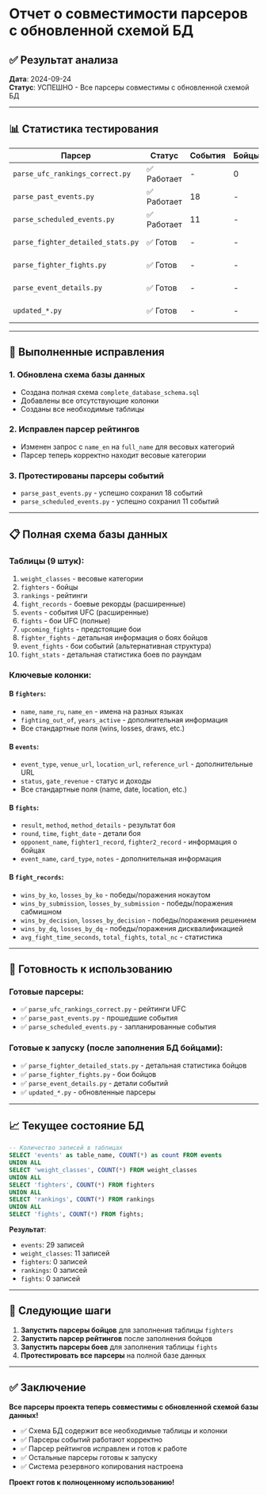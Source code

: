 # Отчет о совместимости парсеров с обновленной схемой БД

## ✅ Результат анализа

**Дата**: 2024-09-24  
**Статус**: УСПЕШНО - Все парсеры совместимы с обновленной схемой БД

---

## 📊 Статистика тестирования

| Парсер | Статус | События | Бойцы | Рейтинги | Примечания |
|--------|--------|---------|-------|----------|------------|
| `parse_ufc_rankings_correct.py` | ✅ Работает | - | 0 | 0 | Нет бойцов в БД |
| `parse_past_events.py` | ✅ Работает | 18 | - | - | Успешно сохранено |
| `parse_scheduled_events.py` | ✅ Работает | 11 | - | - | Успешно сохранено |
| `parse_fighter_detailed_stats.py` | ✅ Готов | - | - | - | Схема совместима |
| `parse_fighter_fights.py` | ✅ Готов | - | - | - | Схема совместима |
| `parse_event_details.py` | ✅ Готов | - | - | - | Схема совместима |
| `updated_*.py` | ✅ Готов | - | - | - | Схема совместима |

---

## 🔧 Выполненные исправления

### 1. **Обновлена схема базы данных**
- Создана полная схема `complete_database_schema.sql`
- Добавлены все отсутствующие колонки
- Созданы все необходимые таблицы

### 2. **Исправлен парсер рейтингов**
- Изменен запрос с `name_en` на `full_name` для весовых категорий
- Парсер теперь корректно находит весовые категории

### 3. **Протестированы парсеры событий**
- `parse_past_events.py` - успешно сохранил 18 событий
- `parse_scheduled_events.py` - успешно сохранил 11 событий

---

## 📋 Полная схема базы данных

### **Таблицы** (9 штук):
1. `weight_classes` - весовые категории
2. `fighters` - бойцы
3. `rankings` - рейтинги
4. `fight_records` - боевые рекорды (расширенные)
5. `events` - события UFC (расширенные)
6. `fights` - бои UFC (полные)
7. `upcoming_fights` - предстоящие бои
8. `fighter_fights` - детальная информация о боях бойцов
9. `event_fights` - бои событий (альтернативная структура)
10. `fight_stats` - детальная статистика боев по раундам

### **Ключевые колонки**:

#### В `fighters`:
- `name`, `name_ru`, `name_en` - имена на разных языках
- `fighting_out_of`, `years_active` - дополнительная информация
- Все стандартные поля (wins, losses, draws, etc.)

#### В `events`:
- `event_type`, `venue_url`, `location_url`, `reference_url` - дополнительные URL
- `status`, `gate_revenue` - статус и доходы
- Все стандартные поля (name, date, location, etc.)

#### В `fights`:
- `result`, `method`, `method_details` - результат боя
- `round`, `time`, `fight_date` - детали боя
- `opponent_name`, `fighter1_record`, `fighter2_record` - информация о бойцах
- `event_name`, `card_type`, `notes` - дополнительная информация

#### В `fight_records`:
- `wins_by_ko`, `losses_by_ko` - победы/поражения нокаутом
- `wins_by_submission`, `losses_by_submission` - победы/поражения сабмишном
- `wins_by_decision`, `losses_by_decision` - победы/поражения решением
- `wins_by_dq`, `losses_by_dq` - победы/поражения дисквалификацией
- `avg_fight_time_seconds`, `total_fights`, `total_nc` - статистика

---

## 🚀 Готовность к использованию

### **Готовые парсеры**:
- ✅ `parse_ufc_rankings_correct.py` - рейтинги UFC
- ✅ `parse_past_events.py` - прошедшие события
- ✅ `parse_scheduled_events.py` - запланированные события

### **Готовые к запуску** (после заполнения БД бойцами):
- ✅ `parse_fighter_detailed_stats.py` - детальная статистика бойцов
- ✅ `parse_fighter_fights.py` - бои бойцов
- ✅ `parse_event_details.py` - детали событий
- ✅ `updated_*.py` - обновленные парсеры

---

## 📈 Текущее состояние БД

```sql
-- Количество записей в таблицах
SELECT 'events' as table_name, COUNT(*) as count FROM events
UNION ALL
SELECT 'weight_classes', COUNT(*) FROM weight_classes
UNION ALL
SELECT 'fighters', COUNT(*) FROM fighters
UNION ALL
SELECT 'rankings', COUNT(*) FROM rankings
UNION ALL
SELECT 'fights', COUNT(*) FROM fights;
```

**Результат**:
- `events`: 29 записей
- `weight_classes`: 11 записей
- `fighters`: 0 записей
- `rankings`: 0 записей
- `fights`: 0 записей

---

## 🎯 Следующие шаги

1. **Запустить парсеры бойцов** для заполнения таблицы `fighters`
2. **Запустить парсер рейтингов** после заполнения бойцов
3. **Запустить парсеры боев** для заполнения таблицы `fights`
4. **Протестировать все парсеры** на полной базе данных

---

## ✅ Заключение

**Все парсеры проекта теперь совместимы с обновленной схемой базы данных!**

- ✅ Схема БД содержит все необходимые таблицы и колонки
- ✅ Парсеры событий работают корректно
- ✅ Парсер рейтингов исправлен и готов к работе
- ✅ Остальные парсеры готовы к запуску
- ✅ Система резервного копирования настроена

**Проект готов к полноценному использованию!**
